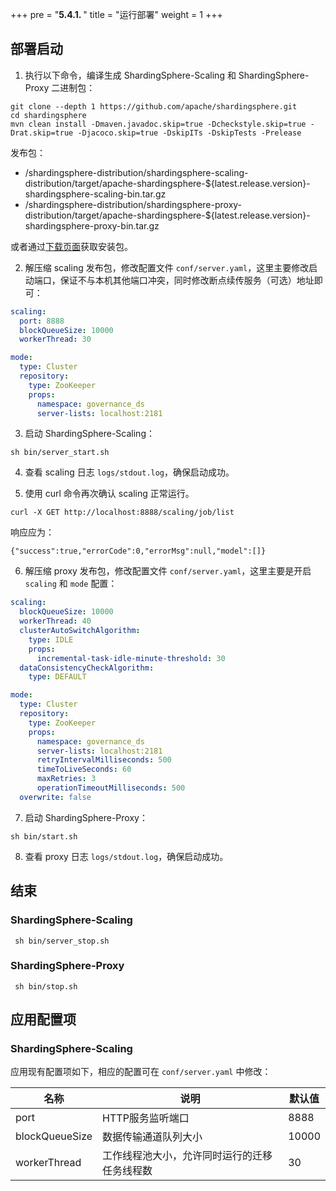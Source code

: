 +++
pre = "<b>5.4.1. </b>"
title = "运行部署"
weight = 1
+++

## 部署启动

1. 执行以下命令，编译生成 ShardingSphere-Scaling 和 ShardingSphere-Proxy 二进制包：

```
git clone --depth 1 https://github.com/apache/shardingsphere.git
cd shardingsphere
mvn clean install -Dmaven.javadoc.skip=true -Dcheckstyle.skip=true -Drat.skip=true -Djacoco.skip=true -DskipITs -DskipTests -Prelease
```

发布包：
- /shardingsphere-distribution/shardingsphere-scaling-distribution/target/apache-shardingsphere-${latest.release.version}-shardingsphere-scaling-bin.tar.gz
- /shardingsphere-distribution/shardingsphere-proxy-distribution/target/apache-shardingsphere-${latest.release.version}-shardingsphere-proxy-bin.tar.gz

或者通过[下载页面]( https://shardingsphere.apache.org/document/current/cn/downloads/ )获取安装包。

2. 解压缩 scaling 发布包，修改配置文件 `conf/server.yaml`，这里主要修改启动端口，保证不与本机其他端口冲突，同时修改断点续传服务（可选）地址即可：

```yaml
scaling:
  port: 8888
  blockQueueSize: 10000
  workerThread: 30

mode:
  type: Cluster
  repository:
    type: ZooKeeper
    props:
      namespace: governance_ds
      server-lists: localhost:2181
```

3. 启动 ShardingSphere-Scaling：

```
sh bin/server_start.sh
```

4. 查看 scaling 日志 `logs/stdout.log`，确保启动成功。

5. 使用 curl 命令再次确认 scaling 正常运行。

```
curl -X GET http://localhost:8888/scaling/job/list
```

响应应为：

```
{"success":true,"errorCode":0,"errorMsg":null,"model":[]}
```

6. 解压缩 proxy 发布包，修改配置文件 `conf/server.yaml`，这里主要是开启 `scaling` 和 `mode` 配置：
```yaml
scaling:
  blockQueueSize: 10000
  workerThread: 40
  clusterAutoSwitchAlgorithm:
    type: IDLE
    props:
      incremental-task-idle-minute-threshold: 30
  dataConsistencyCheckAlgorithm:
    type: DEFAULT

mode:
  type: Cluster
  repository:
    type: ZooKeeper
    props:
      namespace: governance_ds
      server-lists: localhost:2181
      retryIntervalMilliseconds: 500
      timeToLiveSeconds: 60
      maxRetries: 3
      operationTimeoutMilliseconds: 500
  overwrite: false
```

7. 启动 ShardingSphere-Proxy：

```
sh bin/start.sh
```

8. 查看 proxy 日志 `logs/stdout.log`，确保启动成功。

## 结束

### ShardingSphere-Scaling

```
 sh bin/server_stop.sh
```

### ShardingSphere-Proxy

```
 sh bin/stop.sh
```

## 应用配置项

### ShardingSphere-Scaling

应用现有配置项如下，相应的配置可在 `conf/server.yaml` 中修改：

| 名称           | 说明                                    | 默认值 |
| -------------- | -------------------------------------- | ------ |
| port           | HTTP服务监听端口                         | 8888   |
| blockQueueSize | 数据传输通道队列大小                      | 10000  |
| workerThread   | 工作线程池大小，允许同时运行的迁移任务线程数 | 30     |
 
